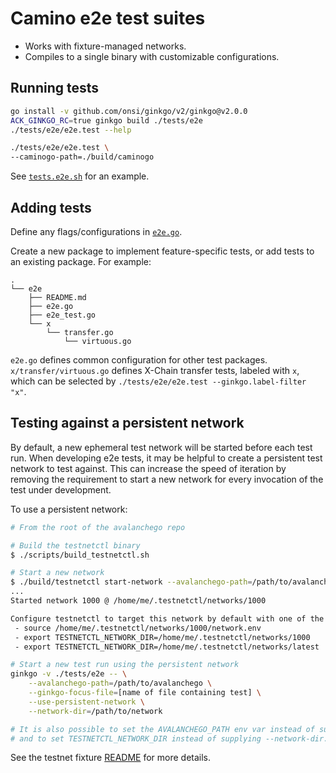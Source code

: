 # Camino e2e test suites

- Works with fixture-managed networks.
- Compiles to a single binary with customizable configurations.

## Running tests

```bash
go install -v github.com/onsi/ginkgo/v2/ginkgo@v2.0.0
ACK_GINKGO_RC=true ginkgo build ./tests/e2e
./tests/e2e/e2e.test --help

./tests/e2e/e2e.test \
--caminogo-path=./build/caminogo
```

See [`tests.e2e.sh`](../../scripts/tests.e2e.sh) for an example.

## Adding tests

Define any flags/configurations in [`e2e.go`](./e2e.go).

Create a new package to implement feature-specific tests, or add tests to an existing package. For example:

```
.
└── e2e
    ├── README.md
    ├── e2e.go
    ├── e2e_test.go
    └── x
        └── transfer.go
            └── virtuous.go
```

`e2e.go` defines common configuration for other test
packages. `x/transfer/virtuous.go` defines X-Chain transfer tests,
labeled with `x`, which can be selected by `./tests/e2e/e2e.test
--ginkgo.label-filter "x"`.

## Testing against a persistent network

By default, a new ephemeral test network will be started before each
test run. When developing e2e tests, it may be helpful to create a
persistent test network to test against. This can increase the speed
of iteration by removing the requirement to start a new network for
every invocation of the test under development.

To use a persistent network:

```bash
# From the root of the avalanchego repo

# Build the testnetctl binary
$ ./scripts/build_testnetctl.sh

# Start a new network
$ ./build/testnetctl start-network --avalanchego-path=/path/to/avalanchego
...
Started network 1000 @ /home/me/.testnetctl/networks/1000

Configure testnetctl to target this network by default with one of the following statements:
 - source /home/me/.testnetctl/networks/1000/network.env
 - export TESTNETCTL_NETWORK_DIR=/home/me/.testnetctl/networks/1000
 - export TESTNETCTL_NETWORK_DIR=/home/me/.testnetctl/networks/latest

# Start a new test run using the persistent network
ginkgo -v ./tests/e2e -- \
    --avalanchego-path=/path/to/avalanchego \
    --ginkgo-focus-file=[name of file containing test] \
    --use-persistent-network \
    --network-dir=/path/to/network

# It is also possible to set the AVALANCHEGO_PATH env var instead of supplying --avalanchego-path
# and to set TESTNETCTL_NETWORK_DIR instead of supplying --network-dir.
```

See the testnet fixture [README](../fixture/testnet/README.md) for more details.
